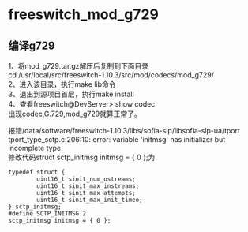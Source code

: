 # freeswitch_mod_g729
## 编译g729
1、将mod_g729.tar.gz解压后复制到下面目录  
cd /usr/local/src/freeswitch-1.10.3/src/mod/codecs/mod_g729/  
2、进入该目录，执行make lib命令  
3、退出到源项目首层，执行make install  
4、查看freeswitch@DevServer> show codec  
出现codec,G.729,mod_g729就算正常了。  
  
  
报错/data/software/freeswitch-1.10.3/libs/sofia-sip/libsofia-sip-ua/tport  
tport_type_sctp.c:206:10: error: variable 'initmsg' has initializer but incomplete type  
修改代码struct sctp_initmsg initmsg = { 0 };为  
```
typedef struct {
        uint16_t sinit_num_ostreams;
        uint16_t sinit_max_instreams;
        uint16_t sinit_max_attempts;
        uint16_t sinit_max_init_timeo;
} sctp_initmsg;
#define SCTP_INITMSG 2
sctp_initmsg initmsg = { 0 };
```
